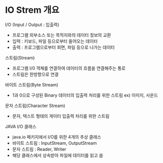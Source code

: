 IO Strem 개요
========================

I/O (Input / Output : 입출력)

- 프로그램 외부소스 또는 목적지와의 데이터 정보의 교환
- 입력 : 키보드, 파일 등으로부터 들어오는 데이터
- 출력 : 프로그램으로부터 회면, 파일 등으로 나가는 데이터

스트림(Stream)
- 프로그램 I/0 객체를 연결하여 데이터의 흐름을 연결해주는 통로
- 스트림은 한방향으로 연결

바이트 스트림(Byte Stream)
- 1과 0으로 구성된 Binary 데이터의 입출력 처리를 위한 스트림 ex) 이미지, 사운드

문자 스트림(Character Stream)
- 문자, 텍스트 형태의 게이터 입출력 처리를 위한 스트림

JAVA I/O 클래스 
- java.io 패키지에서 I/O를 위한 4개의 추상 클래스
- 바이트 스트림 : InputStream, OutputStream
- 문자 스트림 : Reader, Writer
- 해당 클래스에서 상속받아 파일에 데이터를 읽고 씀
